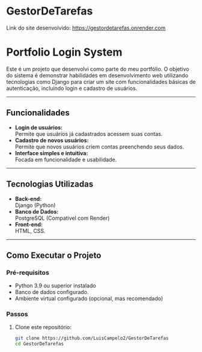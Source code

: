 # GestorDeTarefas
 
 Link do site desenvolvido: https://gestordetarefas.onrender.com
 
# **Portfolio Login System**

Este é um projeto que desenvolvi como parte do meu portfólio. O objetivo do sistema é demonstrar habilidades em desenvolvimento web utilizando tecnologias como Django para criar um site com funcionalidades básicas de autenticação, incluindo login e cadastro de usuários.

---

## **Funcionalidades**

- **Login de usuários:**  
  Permite que usuários já cadastrados acessem suas contas.  
- **Cadastro de novos usuários:**  
  Permite que novos usuários criem contas preenchendo seus dados.  
- **Interface simples e intuitiva:**  
  Focada em funcionalidade e usabilidade.  

---

## **Tecnologias Utilizadas**

- **Back-end:**  
  Django (Python)  
- **Banco de Dados:**  
  PostgreSQL (Compativel com Render)
- **Front-end:**  
  HTML, CSS.

---

## **Como Executar o Projeto**

### **Pré-requisitos**
- Python 3.9 ou superior instalado  
- Banco de dados configurado.
- Ambiente virtual configurado (opcional, mas recomendado)

### **Passos**

1. Clone este repositório:
   ```bash
   git clone https://github.com/LuisCampelo2/GestorDeTarefas
   cd GestorDeTarefas


